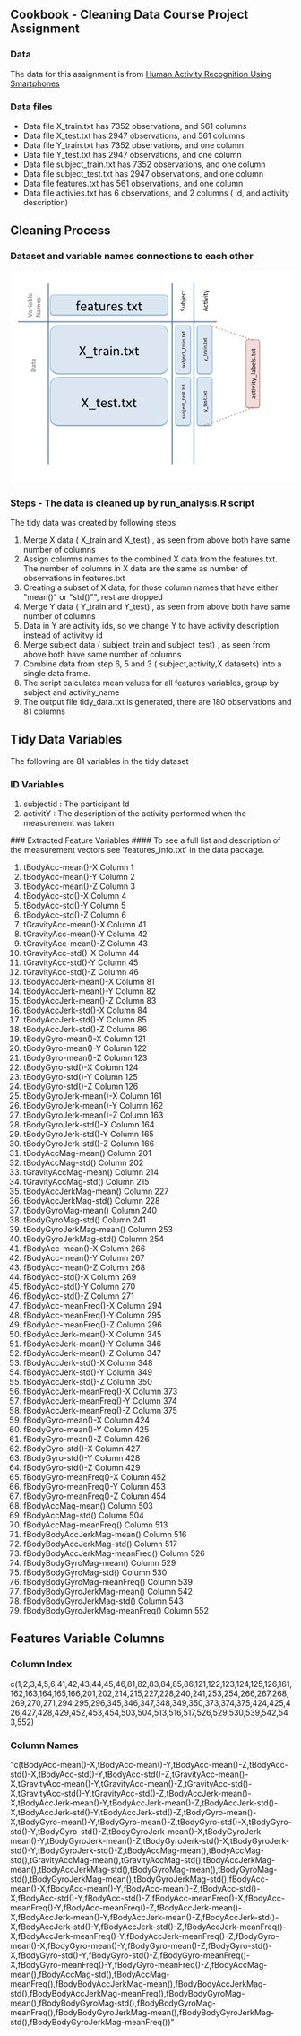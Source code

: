 ## Cookbook - Cleaning Data Course Project Assignment

### Data
The data for this assignment is from <a href="https://d396qusza40orc.cloudfront.net/getdata%2Fprojectfiles%2FUCI%20HAR%20Dataset.zip">Human Activity Recognition Using Smartphones </a>

### Data files

- Data file  X_train.txt has 7352 observations, and 561 columns
- Data file  X_test.txt  has 2947 observations, and 561 columns
- Data file  Y_train.txt has 7352 observations, and one column
- Data file  Y_test.txt  has 2947 observations, and one column
- Data file  subject_train.txt has 7352 observations, and one column
- Data file  subject_test.txt has 2947 observations, and one column
- Data file  features.txt has 561 observations, and one column
- Data file  activies.txt has 6 observations, and 2 columns ( id, and activity description)


## Cleaning Process

### Dataset and variable names connections to each other

![ScreenShot](https://raw.githubusercontent.com/sangeetabahri/datacleaningAssignment/master/DatasetExplaination.png)

### Steps - The data is cleaned up by run_analysis.R script

The tidy data was created by following steps
<ol>
<li>
Merge X data ( X_train and X_test)  , as seen from above both have same number of columns
</li><li>
Assign columns names to the combined X data from the features.txt. The number of columns in X data are the same as number of observations in features.txt
</li><li>
Creating a subset of X data, for those column names that have either "mean()" or "std()"", rest are dropped
</li><li>
Merge Y data ( Y_train and Y_test) , as seen from above both have same number of columns
</li><li>
Data in Y are activity ids, so we change Y to have activity description instead of activitvy id
</li><li>
Merge subject data ( subject_train and subject_test) , as seen from above both have same number of columns
</li><li>
Combine data from step 6, 5 and 3 ( subject,activity,X datasets) into a single data frame.
</li><li>
The script calculates mean values for all features variables, group by subject and activity_name
</li><li>
The output file tidy_data.txt is generated, there are 180 observations and 81 columns
</li>
</ol>


## Tidy Data Variables

The following are 81 variables in the tidy dataset 

### ID Variables
<ol>
<li>subjectid : The participant Id</li>
<li>activitY  : The description of the activity performed when the measurement was taken</li>
</ol>
### Extracted Feature Variables
#### To see a full list and description of the measurement vectors see 'features_info.txt' in the data package.
<ol>
<li> tBodyAcc-mean()-X  Column  1 </li>
<li> tBodyAcc-mean()-Y  Column  2 </li>
<li> tBodyAcc-mean()-Z  Column  3 </li>
<li> tBodyAcc-std()-X  Column  4 </li>
<li> tBodyAcc-std()-Y  Column  5 </li>
<li> tBodyAcc-std()-Z  Column  6 </li>
<li> tGravityAcc-mean()-X  Column  41 </li>
<li> tGravityAcc-mean()-Y  Column  42 </li>
<li> tGravityAcc-mean()-Z  Column  43 </li>
<li> tGravityAcc-std()-X  Column  44 </li>
<li> tGravityAcc-std()-Y  Column  45 </li>
<li> tGravityAcc-std()-Z  Column  46 </li>
<li> tBodyAccJerk-mean()-X  Column  81 </li>
<li> tBodyAccJerk-mean()-Y  Column  82 </li>
<li> tBodyAccJerk-mean()-Z  Column  83 </li>
<li> tBodyAccJerk-std()-X  Column  84 </li>
<li> tBodyAccJerk-std()-Y  Column  85 </li>
<li> tBodyAccJerk-std()-Z  Column  86 </li>
<li> tBodyGyro-mean()-X  Column  121 </li>
<li> tBodyGyro-mean()-Y  Column  122 </li>
<li> tBodyGyro-mean()-Z  Column  123 </li>
<li> tBodyGyro-std()-X  Column  124 </li>
<li> tBodyGyro-std()-Y  Column  125 </li>
<li> tBodyGyro-std()-Z  Column  126 </li>
<li> tBodyGyroJerk-mean()-X  Column  161 </li>
<li> tBodyGyroJerk-mean()-Y  Column  162 </li>
<li> tBodyGyroJerk-mean()-Z  Column  163 </li>
<li> tBodyGyroJerk-std()-X  Column  164 </li>
<li> tBodyGyroJerk-std()-Y  Column  165 </li>
<li> tBodyGyroJerk-std()-Z  Column  166 </li>
<li> tBodyAccMag-mean()  Column  201 </li>
<li> tBodyAccMag-std()  Column  202 </li>
<li> tGravityAccMag-mean()  Column  214 </li>
<li> tGravityAccMag-std()  Column  215 </li>
<li> tBodyAccJerkMag-mean()  Column  227 </li>
<li> tBodyAccJerkMag-std()  Column  228 </li>
<li> tBodyGyroMag-mean()  Column  240 </li>
<li> tBodyGyroMag-std()  Column  241 </li>
<li> tBodyGyroJerkMag-mean()  Column  253 </li>
<li> tBodyGyroJerkMag-std()  Column  254 </li>
<li> fBodyAcc-mean()-X  Column  266 </li>
<li> fBodyAcc-mean()-Y  Column  267 </li>
<li> fBodyAcc-mean()-Z  Column  268 </li>
<li> fBodyAcc-std()-X  Column  269 </li>
<li> fBodyAcc-std()-Y  Column  270 </li>
<li> fBodyAcc-std()-Z  Column  271 </li>
<li> fBodyAcc-meanFreq()-X  Column  294 </li>
<li> fBodyAcc-meanFreq()-Y  Column  295 </li>
<li> fBodyAcc-meanFreq()-Z  Column  296 </li>
<li> fBodyAccJerk-mean()-X  Column  345 </li>
<li> fBodyAccJerk-mean()-Y  Column  346 </li>
<li> fBodyAccJerk-mean()-Z  Column  347 </li>
<li> fBodyAccJerk-std()-X  Column  348 </li>
<li> fBodyAccJerk-std()-Y  Column  349 </li>
<li> fBodyAccJerk-std()-Z  Column  350 </li>
<li> fBodyAccJerk-meanFreq()-X  Column  373 </li>
<li> fBodyAccJerk-meanFreq()-Y  Column  374 </li>
<li> fBodyAccJerk-meanFreq()-Z  Column  375 </li>
<li> fBodyGyro-mean()-X  Column  424 </li>
<li> fBodyGyro-mean()-Y  Column  425 </li>
<li> fBodyGyro-mean()-Z  Column  426 </li>
<li> fBodyGyro-std()-X  Column  427 </li>
<li> fBodyGyro-std()-Y  Column  428 </li>
<li> fBodyGyro-std()-Z  Column  429 </li>
<li> fBodyGyro-meanFreq()-X  Column  452 </li>
<li> fBodyGyro-meanFreq()-Y  Column  453 </li>
<li> fBodyGyro-meanFreq()-Z  Column  454 </li>
<li> fBodyAccMag-mean()  Column  503 </li>
<li> fBodyAccMag-std()  Column  504 </li>
<li> fBodyAccMag-meanFreq()  Column  513 </li>
<li> fBodyBodyAccJerkMag-mean()  Column  516 </li>
<li> fBodyBodyAccJerkMag-std()  Column  517 </li>
<li> fBodyBodyAccJerkMag-meanFreq()  Column  526 </li>
<li> fBodyBodyGyroMag-mean()  Column  529 </li>
<li> fBodyBodyGyroMag-std()  Column  530 </li>
<li> fBodyBodyGyroMag-meanFreq()  Column  539 </li>
<li> fBodyBodyGyroJerkMag-mean()  Column  542 </li>
<li> fBodyBodyGyroJerkMag-std()  Column  543 </li>
<li> fBodyBodyGyroJerkMag-meanFreq()  Column  552 </li>
</ol>

## Features Variable Columns 

### Column Index
c(1,2,3,4,5,6,41,42,43,44,45,46,81,82,83,84,85,86,121,122,123,124,125,126,161,162,163,164,165,166,201,202,214,215,227,228,240,241,253,254,266,267,268,269,270,271,294,295,296,345,346,347,348,349,350,373,374,375,424,425,426,427,428,429,452,453,454,503,504,513,516,517,526,529,530,539,542,543,552)

### Column Names

"c(tBodyAcc-mean()-X,tBodyAcc-mean()-Y,tBodyAcc-mean()-Z,tBodyAcc-std()-X,tBodyAcc-std()-Y,tBodyAcc-std()-Z,tGravityAcc-mean()-X,tGravityAcc-mean()-Y,tGravityAcc-mean()-Z,tGravityAcc-std()-X,tGravityAcc-std()-Y,tGravityAcc-std()-Z,tBodyAccJerk-mean()-X,tBodyAccJerk-mean()-Y,tBodyAccJerk-mean()-Z,tBodyAccJerk-std()-X,tBodyAccJerk-std()-Y,tBodyAccJerk-std()-Z,tBodyGyro-mean()-X,tBodyGyro-mean()-Y,tBodyGyro-mean()-Z,tBodyGyro-std()-X,tBodyGyro-std()-Y,tBodyGyro-std()-Z,tBodyGyroJerk-mean()-X,tBodyGyroJerk-mean()-Y,tBodyGyroJerk-mean()-Z,tBodyGyroJerk-std()-X,tBodyGyroJerk-std()-Y,tBodyGyroJerk-std()-Z,tBodyAccMag-mean(),tBodyAccMag-std(),tGravityAccMag-mean(),tGravityAccMag-std(),tBodyAccJerkMag-mean(),tBodyAccJerkMag-std(),tBodyGyroMag-mean(),tBodyGyroMag-std(),tBodyGyroJerkMag-mean(),tBodyGyroJerkMag-std(),fBodyAcc-mean()-X,fBodyAcc-mean()-Y,fBodyAcc-mean()-Z,fBodyAcc-std()-X,fBodyAcc-std()-Y,fBodyAcc-std()-Z,fBodyAcc-meanFreq()-X,fBodyAcc-meanFreq()-Y,fBodyAcc-meanFreq()-Z,fBodyAccJerk-mean()-X,fBodyAccJerk-mean()-Y,fBodyAccJerk-mean()-Z,fBodyAccJerk-std()-X,fBodyAccJerk-std()-Y,fBodyAccJerk-std()-Z,fBodyAccJerk-meanFreq()-X,fBodyAccJerk-meanFreq()-Y,fBodyAccJerk-meanFreq()-Z,fBodyGyro-mean()-X,fBodyGyro-mean()-Y,fBodyGyro-mean()-Z,fBodyGyro-std()-X,fBodyGyro-std()-Y,fBodyGyro-std()-Z,fBodyGyro-meanFreq()-X,fBodyGyro-meanFreq()-Y,fBodyGyro-meanFreq()-Z,fBodyAccMag-mean(),fBodyAccMag-std(),fBodyAccMag-meanFreq(),fBodyBodyAccJerkMag-mean(),fBodyBodyAccJerkMag-std(),fBodyBodyAccJerkMag-meanFreq(),fBodyBodyGyroMag-mean(),fBodyBodyGyroMag-std(),fBodyBodyGyroMag-meanFreq(),fBodyBodyGyroJerkMag-mean(),fBodyBodyGyroJerkMag-std(),fBodyBodyGyroJerkMag-meanFreq())"
